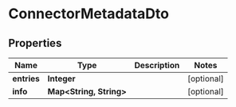 
# ConnectorMetadataDto

## Properties
Name | Type | Description | Notes
------------ | ------------- | ------------- | -------------
**entries** | **Integer** |  |  [optional]
**info** | **Map&lt;String, String&gt;** |  |  [optional]




